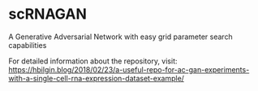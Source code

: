 # scRNAGAN
A Generative Adversarial Network with easy grid parameter search capabilities

For detailed information about the repository, visit: https://hbilgin.blog/2018/02/23/a-useful-repo-for-ac-gan-experiments-with-a-single-cell-rna-expression-dataset-example/
